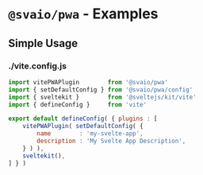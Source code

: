 # `@svaio/pwa` - Examples

## Simple Usage

### ./vite.config.js

```js
import vitePWAPlugin        from '@svaio/pwa'
import { setDefaultConfig } from '@svaio/pwa/config'
import { sveltekit }        from '@sveltejs/kit/vite'
import { defineConfig }     from 'vite'

export default defineConfig( { plugins : [
	vitePWAPlugin( setDefaultConfig( {
		name        : 'my-svelte-app',
		description : 'My Svelte App Description',
	} ) ),
	sveltekit(),
] } )

```



